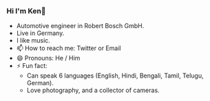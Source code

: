 ### Hi I'm Ken👋

- Automotive engineer in Robert Bosch GmbH. 
- Live in Germany. 
- I like music. 
- 📫 How to reach me: Twitter or Email
- 😄 Pronouns: He / Him
- ⚡ Fun fact: 
  - Can speak 6 languages (English, Hindi, Bengali, Tamil, Telugu, German).
  - Love photography, and a collector of cameras. 

<!--
**tikurahul/tikurahul** is a ✨ _special_ ✨ repository because its `README.md` (this file) appears on your GitHub profile.

Here are some ideas to get you started:

- 🔭 I’m currently working on ...
- 🌱 I’m currently learning ...
- 👯 I’m looking to collaborate on ...
- 🤔 I’m looking for help with ...
- 💬 Ask me about ...
- 📫 How to reach me: ...
- 😄 Pronouns: ...
- ⚡ Fun fact: ...
-->
